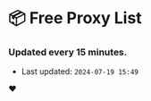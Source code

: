 # :package: Free Proxy List
### Updated every 15 minutes.

- Last updated: `2024-07-19 15:49`

:heart:
